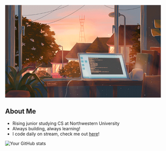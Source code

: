 <img src="./img.gif" width="600" height="300" />

##  About Me
- Rising junior studying CS at Northwestern University
- Always building, always learning!
- I code daily on stream, check me out [here](https://www.youtube.com/@aiden-lee1)!

<!-- ## 📊 GitHub Stats --> 
![Your GitHub stats](https://github-readme-stats-gray-psi-17.vercel.app/api?username=aiden-lee11&hide=issues&show_icons=true&theme=rose_pine)
